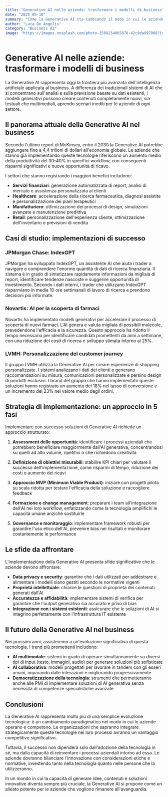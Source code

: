 ```yaml
---
title: "Generative AI nelle aziende: trasformare i modelli di business"
date: "2025-05-10"
summary: "Come la Generative AI sta cambiando il modo in cui le aziende operano e competono nel mercato globale. Strategie pratiche per implementare soluzioni di AI generativa nelle organizzazioni."
author: "Luca De Angelis"
category: "Business AI"
image: "https://images.unsplash.com/photo-1589254065878-42c9da997008?ixlib=rb-4.0.3&auto=format&fit=crop&w=800&h=500&q=80"
---
```


# Generative AI nelle aziende: trasformare i modelli di business

La Generative AI rappresenta oggi la frontiera più avanzata dell'intelligenza artificiale applicata al business. A differenza dei tradizionali sistemi di AI che si concentrano sull'analisi e sulla previsione basate su dati esistenti, i modelli generativi possono creare contenuti completamente nuovi, sia testuali che multimediali, aprendo scenari inediti per le aziende di ogni settore.

## Il panorama attuale della Generative AI nel business

Secondo l'ultimo report di McKinsey, entro il 2030 la Generative AI potrebbe aggiungere fino a 4,4 trilioni di dollari all'economia globale. Le aziende che stanno già implementando queste tecnologie riferiscono un aumento medio della produttività del 30-40% in specifici workflow, con conseguenti risparmi significativi e nuove opportunità di ricavo.

I settori che stanno registrando i maggiori benefici includono:

- **Servizi finanziari**: generazione automatizzata di report, analisi di mercato e assistenza personalizzata ai clienti
- **Healthcare**: accelerazione della ricerca farmaceutica, diagnosi assistite e personalizzazione dei piani terapeutici
- **Manifatturiero**: ottimizzazione dei processi di design, simulazioni avanzate e manutenzione predittiva
- **Retail**: personalizzazione dell'esperienza cliente, ottimizzazione dell'inventario e previsioni di vendita

## Casi di studio: implementazioni di successo

### JPMorgan Chase: IndexGPT

JPMorgan ha sviluppato IndexGPT, un assistente AI che aiuta i trader a navigare e comprendere l'enorme quantità di dati di ricerca finanziaria. Il sistema è in grado di sintetizzare rapidamente informazioni da migliaia di report, identificare tendenze nascoste e suggerire opportunità di investimento. Secondo i dati interni, i trader che utilizzano IndexGPT risparmiano in media 10 ore settimanali di lavoro di ricerca e prendono decisioni più informate.

### Novartis: AI per la scoperta di farmaci

Novartis ha implementato modelli generativi per accelerare il processo di scoperta di nuovi farmaci. L'AI genera e valuta migliaia di possibili molecole, prevedendone l'efficacia e la sicurezza. Questo approccio ha ridotto il tempo necessario per identificare candidati promettenti da anni a settimane, con una riduzione dei costi di ricerca e sviluppo stimata intorno al 25%.

### LVMH: Personalizzazione del customer journey

Il gruppo LVMH utilizza la Generative AI per creare esperienze di shopping personalizzate. I sistemi analizzano i dati dei clienti e generano raccomandazioni su misura, comunicazioni personalizzate e persino design di prodotti esclusivi. I brand del gruppo che hanno implementato queste soluzioni hanno registrato un aumento del 18% nel tasso di conversione e un incremento del 23% nel valore medio degli ordini.

## Strategia di implementazione: un approccio in 5 fasi

Implementare con successo soluzioni di Generative AI richiede un approccio strutturato:

1. **Assessment delle opportunità**: identificare i processi aziendali che potrebbero beneficiare maggiormente dall'AI generativa, concentrandosi su quelli ad alto volume, ripetitivi o che richiedono creatività

2. **Definizione di obiettivi misurabili**: stabilire KPI chiari per valutare il successo dell'implementazione, come risparmi di tempo, riduzione dei costi o aumento dei ricavi

3. **Approccio MVP (Minimum Viable Product)**: iniziare con progetti pilota su scala ridotta per testare l'efficacia della soluzione e raccogliere feedback

4. **Formazione e change management**: preparare i team all'integrazione dell'AI nei loro workflow, enfatizzando come la tecnologia amplifichi le capacità umane anziché sostituirle

5. **Governance e monitoraggio**: implementare framework robusti per garantire l'uso etico dell'AI, prevenire bias nei risultati e monitorare costantemente le performance

## Le sfide da affrontare

L'implementazione della Generative AI presenta sfide significative che le aziende devono affrontare:

- **Data privacy e security**: garantire che i dati utilizzati per addestrare e alimentare i modelli siano gestiti secondo le normative vigenti
- **Proprietà intellettuale**: chiarire le questioni di proprietà dei contenuti generati dall'AI
- **Accuratezza e affidabilità**: implementare sistemi di verifica per garantire che l'output generativo sia accurato e privo di bias
- **Integrazione con i sistemi esistenti**: assicurare che le soluzioni di AI si integrino perfettamente con l'infrastruttura IT esistente

## Il futuro della Generative AI nel business

Nei prossimi anni, assisteremo a un'evoluzione significativa di questa tecnologia. I trend più promettenti includono:

- **AI multimodale**: sistemi in grado di operare simultaneamente su diversi tipi di input (testo, immagini, audio) per generare soluzioni più sofisticate
- **AI collaborativa**: modelli progettati per lavorare in tandem con gli esseri umani, imparando dalle interazioni e migliorando progressivamente
- **Democratizzazione della tecnologia**: strumenti che permetteranno anche alle PMI di implementare soluzioni di AI generativa senza necessità di competenze specialistiche avanzate

## Conclusioni

La Generative AI rappresenta molto più di una semplice evoluzione tecnologica: è un cambiamento paradigmatico nel modo in cui le aziende operano e competono. Le organizzazioni che sapranno integrare strategicamente queste tecnologie nei loro processi avranno un vantaggio competitivo significativo.

Tuttavia, il successo non dipenderà solo dall'adozione della tecnologia in sé, ma dalla capacità di reinventare i processi aziendali intorno ad essa. Le aziende dovranno bilanciare l'innovazione con considerazioni etiche e normative, investendo tanto nella tecnologia quanto nelle persone che la utilizzeranno.

In un mondo in cui la capacità di generare idee, contenuti e soluzioni innovative diventa sempre più cruciale, la Generative AI si propone come un alleato potente per le aziende che vogliono rimanere all'avanguardia.